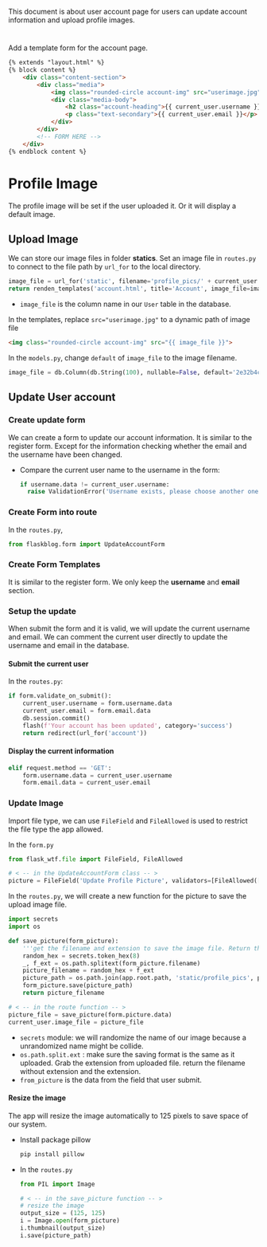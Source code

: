 This document is about user account page for users can update account information and upload profile images.

# 

Add a template form for the account page.
```html
{% extends "layout.html" %}
{% block content %}
    <div class="content-section">
        <div class="media">
            <img class="rounded-circle account-img" src="userimage.jpg">
            <div class="media-body">
                <h2 class="account-heading">{{ current_user.username }}</h2>
                <p class="text-secondary">{{ current_user.email }}</p>
            </div>
        </div>
        <!-- FORM HERE -->
    </div>
{% endblock content %}
```



# Profile Image

 The profile image will be set if the user uploaded it. Or it will display a default image.

## Upload Image

We can store our image files in folder **statics**. Set an image file in ```routes.py``` to connect to the file path by ```url_for``` to the local directory.

```python
image_file = url_for('static', filename='profile_pics/' + current_user.image_file)
return renden_templates('account.html', title='Account', image_file=image_file, form=form)
```

* ```image_file``` is the column name in our ```User``` table in the database.

In the templates, replace ```src="userimage.jpg"``` to a dynamic path of image file

```html
<img class="rounded-circle account-img" src="{{ image_file }}">
```

In the ```models.py```, change ```default``` of ```image_file``` to the image filename.

```python
image_file = db.Column(db.String(100), nullable=False, default='2e32b4c96a8d8f10.jpg')
```



## Update User account

### Create update form

We can create a form to update our account information. It is similar to the register form. Except for the information checking whether the email and the username have been changed.

* Compare the current user name to the username in the form:

  ```python
  if username.data != current_user.username:
  	raise ValidationError('Username exists, please choose another one.')
  ```



### Create Form into route

In the ```routes.py```, 

```python
from flaskblog.form import UpdateAccountForm
```



### Create Form Templates

It is similar to the register form. We only keep the **username** and **email** section.



### Setup the update

When submit the form and it is valid, we will update the current username and email. We can comment the current user directly to update the username and email in the database. 

#### Submit the current user

In the ```routes.py```:

```python
if form.validate_on_submit():
	current_user.username = form.username.data
	current_user.email = form.email.data
	db.session.commit()
    flash(f'Your account has been updated', category='success')
    return redirect(url_for('account'))
```



#### Display the current information

```python
elif request.method == 'GET':
    form.username.data = current_user.username
    form.email.data = current_user.email
```



### Update Image

Import file type, we can use ```FileField``` and ```FileAllowed```  is used to restrict the file type the app allowed.

In the ```form.py```

```python
from flask_wtf.file import FileField, FileAllowed

# < -- in the UpdateAccountForm class -- >
picture = FileField('Update Profile Picture', validators=[FileAllowed(['jpg', 'png'])])
```



In the ```routes.py```, we will create a new function for the picture to save the upload image file.

```python
import secrets
import os

def save_picture(form_picture):
    '''get the filename and extension to save the image file. Return the filename.'''
    random_hex = secrets.token_hex(8)
    _, f_ext = os.path.splitext(form_picture.filename)
    picture_filename = random_hex + f_ext
    picture_path = os.path.join(app.root.path, 'static/profile_pics', picture_fn)
    form_picture.save(picture_path)
    return picture_filename

# < -- in the route function -- >
picture_file = save_picture(form.picture.data)
current_user.image_file = picture_file
```

* ```secrets``` module: we will randomize the name of our image because a unrandomized name might be collide.
* ```os.path.split.ext``` : make sure the saving format is the same as it uploaded. Grab the extension from uploaded file. return the filename without extension and the extension.
* ```from_picture``` is the data from the field that user submit.



#### Resize the image

The app will resize the image automatically to 125 pixels to save space of our system. 

* Install package pillow

  ```bash
  pip install pillow
  ```

* In the ```routes.py```

  ```python
  from PIL import Image
  
  # < -- in the save_picture function -- >
  # resize the image
  output_size = (125, 125)
  i = Image.open(form_picture)
  i.thumbnail(output_size)
  i.save(picture_path)
  ```

  


